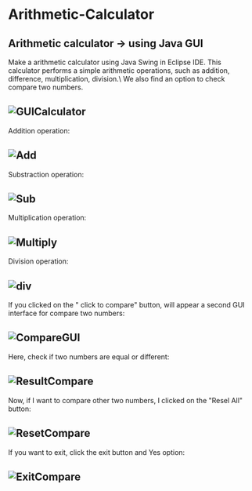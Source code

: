 # Arithmetic-Calculator
Arithmetic calculator -> using Java GUI
----------------------------------------------

Make a arithmetic calculator using Java Swing in Eclipse IDE. This calculator performs a simple arithmetic operations, such as addition, difference, multiplication, division.\\
We also find an option to check compare two numbers.

![GUICalculator](https://user-images.githubusercontent.com/72825756/127770505-98064fbd-169a-4be8-abe3-bad8d87d52af.JPG)
---------------------------------------------------------------------------------------------------------------------------

Addition operation:

![Add](https://user-images.githubusercontent.com/72825756/127770235-efacce81-9f39-4a1c-baac-a6553911ffd9.JPG)
----------------------------------------

Substraction operation:

![Sub](https://user-images.githubusercontent.com/72825756/127770256-15a4f703-3f57-444f-a9eb-2688507902cb.JPG)
------------------------

Multiplication operation:

![Multiply](https://user-images.githubusercontent.com/72825756/127770258-38608648-53c5-4a29-97e3-12530dd12e01.JPG)
-------------------------

Division operation: 

![div](https://user-images.githubusercontent.com/72825756/127770269-3480d8dd-0431-424c-a2cd-522b208621cf.JPG)
----------------------

If you clicked on the " click to compare" button, will appear a second GUI interface for compare two numbers:

![CompareGUI](https://user-images.githubusercontent.com/72825756/127770570-81a8d427-db48-4f61-8b65-4addba0a4afd.JPG)
--------------------
Here, check if two numbers are equal or different:

![ResultCompare](https://user-images.githubusercontent.com/72825756/127770585-cc20485e-a9e2-4bac-bcc3-d3622b5ad1fe.JPG)
------------------------
Now, if I want to compare other two numbers, I clicked on the "Resel All" button:

![ResetCompare](https://user-images.githubusercontent.com/72825756/127770726-fcb6e912-129e-4e0b-9ac4-ab0107404eed.JPG)
------------------------
If you want to exit, click the exit button and Yes option:

![ExitCompare](https://user-images.githubusercontent.com/72825756/127770787-fb43ef65-888f-4ee3-94a5-aa49b8a688d6.JPG)
-----------------------------------


